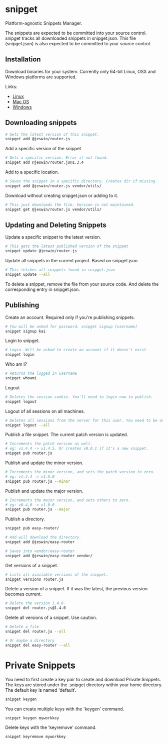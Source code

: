 # snipget

Platform-agnostic Snippets Manager.

The snippets are expected to be committed into your source control. snipget tracks all downloaded snippets in snipget.json. This file (snipget.json) is also expected to be committed to your source control.

## Installation

Download binaries for your system. Currently only 64-bit Linux, OSX and Windows platforms are supported. 

Links:
- [Linux](https://snipget.com/download/linux)
- [Mac OS](https://snipget.com/download/osx)
- [Windows](https://snipget.com/download/windows)

## Downloading snippets

```sh
# Gets the latest version of this snippet.
snipget add @jeswin/router.js
```

Add a specific version of the snippet

```sh
# Gets a specific version. Error if not found.
snipget add @jeswin/router.js@1.3.4
```

Add to a specific location.

```sh
# Saves the snippet in a specific directory. Creates dir if missing.
snipget add @jeswin/router.js vendor/utils/
```

Download without creating snipget.json or adding to it.

```sh
# This just downloads the file. Version is not maintained.
snipget get @jeswin/router.js vendor/utils/
```

## Updating and Deleting Snippets

Update a specific snippet to the latest version.

```sh
# This gets the latest published version of the snippet
snipget update @jeswin/router.js
```

Update all snippets in the current project. Based on snipget.json

```sh
# This fetches all snippets found in snipget.json
snipget update --all
```

To delete a snippet, remove the file from your source code.
And delete the corresponding entry in snipget.json.

## Publishing

Create an account. Required only if you're publishing snippets.

```sh
# You will be asked for password. snipget signup [username]
snipget signup kai
```

Login to snipget. 

```sh
# Login. Will be asked to create an account if it doesn't exist.
snipget login
```

Who am I?

```sh
# Returns the logged in username
snipget whoami
```

Logout

```sh
# Deletes the session cookie. You'll need to login now to publish.
snipget logout
```

Logout of all sessions on all machines.

```sh
# Deletes all sessions from the server for this user. You need to be online.
snipget logout --all
```

Publish a file snippet. The current patch version is updated.

```sh
# Increments the patch version as well.
# eg: v1.4.4 -> v1.4.5. Or creates v0.0.1 if it's a new snippet.
snipget pub router.js
```

Publish and update the minor version.

```sh
# Increments the minor version, and sets the patch version to zero.
# eg: v1.4.4 -> v1.5.0
snipget pub router.js --minor
```

Publish and update the major version.

```sh
# Increments the major version, and sets others to zero.
# eg: v0.4.0 -> v1.0.0
snipget pub router.js --major
```

Publish a directory. 

```sh
snipget pub easy-router/

# Add will download the directory.
snipget add @jeswin/easy-router

# Saves into vendor/easy-router
snipget add @jeswin/easy-router vendor/
```

Get versions of a snippet.

```sh
# Lists all available versions of the snippet.
snipget versions router.js
```

Delete a version of a snippet. If it was the latest, the previous version becomes current.

```sh
# Delete the version 1.4.0.
snipget del router.js@1.4.0
```

Delete all versions of a snippet. Use caution.

```sh
# Delete a file
snipget del router.js --all

# Or maybe a directory
snipget del easy-router --all
```

# Private Snippets

You need to first create a key pair to create and download Private Snippets.
The keys are stored under the .snipget directory within your home directory. The default key is named 'default'.

```sh
snipget keygen
```

You can create multiple keys with the 'keygen' command.

```sh
snipget keygen myworkkey
```

Delete keys with the 'keyremove' command.

```sh
snipget keyremove myworkkey
```


